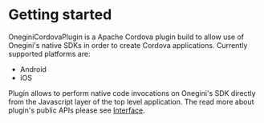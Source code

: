 # Getting started

OneginiCordovaPlugin is a Apache Cordova plugin build to allow use of Onegini's native SDKs in order to create Cordova applications.
Currently supported platforms are:
  - Android
  - iOS
   
Plugin allows to perform native code invocations on Onegini's SDK directly from the Javascript layer of the top level application. The read more about plugin's public APIs please see [Interface](1Interface.md).